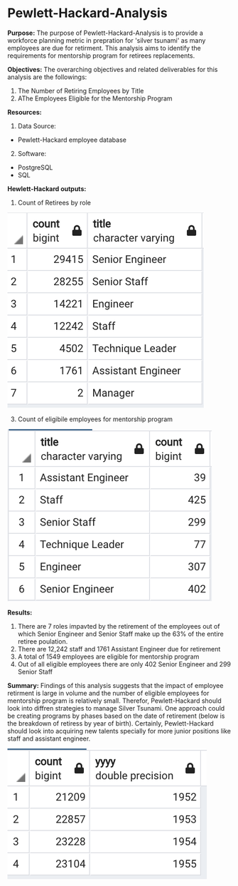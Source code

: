 # Pewlett-Hackard-Analysis

**Purpose:** 
The purpose of Pewlett-Hackard-Analysis is to provide a workforce planning metric in prepration for 'silver tsunami' as many employees are due for retirment. This analysis aims to identify the requirements for mentorship program for retirees replacements.

**Objectives:** 
The overarching objectives and related deliverables for this analysis are the followings:

1. The Number of Retiring Employees by Title
2. AThe Employees Eligible for the Mentorship Program

**Resources:**
1. Data Source: 
- Pewlett-Hackard employee database

2. Software: 
- PostgreSQL
- SQL

**Hewlett-Hackard outputs:**
    
1. Count of Retirees by role

![](images/retirement.png)

3. Count of eligibile employees for mentorship program

![](images/mentorship.png)

**Results:**

1. There are 7 roles impavted by the retirement of the employees out of which Senior Engineer and Senior Staff make up the 63% of the entire retiree poulation.
2. There are 12,242 staff and 1761 Assistant Engineer due for retirement 
3. A total of 1549 employees are eligible for mentorship program
4. Out of all eligible employees there are only 402 Senior Engineer and 299 Senior Staff

**Summary:**
Findings of this analysis suggests that the impact of employee retirment is large in volume and the number of eligible employees for mentorship program is relatively small. Therefor, Pewlett-Hackard should look into diffren strategies to manage Silver Tsunami. One approach could be creating programs by phases based on the date of retirement (below is the breakdown of retiress by year of birth). Certainly, Pewlett-Hackard should look into acquiring new talents specially for more junior positions like staff and assistant engineer.

![](images/yearly_retirment.png)
